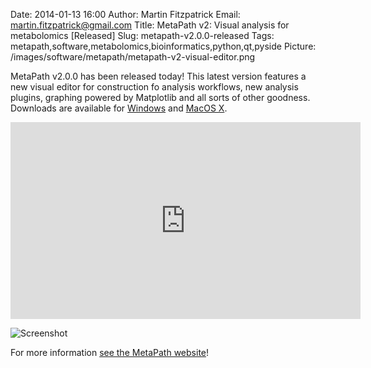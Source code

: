 Date: 2014-01-13 16:00
Author: Martin Fitzpatrick
Email: martin.fitzpatrick@gmail.com
Title: MetaPath v2: Visual analysis for metabolomics [Released]
Slug: metapath-v2.0.0-released
Tags: metapath,software,metabolomics,bioinformatics,python,qt,pyside
Picture: /images/software/metapath/metapath-v2-visual-editor.png

MetaPath v2.0.0 has been released today! This latest version features a new visual editor for construction fo analysis workflows, new analysis plugins, graphing powered by Matplotlib and all sorts of other goodness. Downloads are available for [Windows][windows-download] and [MacOS X][mac-download].

<!-- PELICAN_END_SUMMARY -->

<iframe width="560" height="315" src="http://www.youtube.com/embed/m4wPcjslvt0" frameborder="0" allowfullscreen></iframe>

![Screenshot](/images/software/metapath/metapath-v2-visual-editor.png)

For more information [see the MetaPath website][getmetapath]!

[getmetapath]: http://getmetapath.org/
[all-downloads]: http://getmetapath.org/download
[mac-download]: http://download.getmetapath.org/MetaPath-2.0.0.dmg
[windows-download]: http://download.getmetapath.org/MetaPath-2.0.0-amd64.msi
[metapath-demos]: http://getmetapath.org/demos
[metapath-plugins]: http://getmetapath.org/plugins